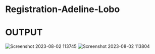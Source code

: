 # Registration-Adeline-Lobo
# OUTPUT
![Screenshot 2023-08-02 113745](https://github.com/Abhishekh-Dubey/Registration-Adeline-Lobo/assets/110678374/c5909ca9-079d-4a8c-8825-bdad919ff6e9)
![Screenshot 2023-08-02 113804](https://github.com/Abhishekh-Dubey/Registration-Adeline-Lobo/assets/110678374/5146baae-d3e3-4266-8c61-ae4182fca483)
